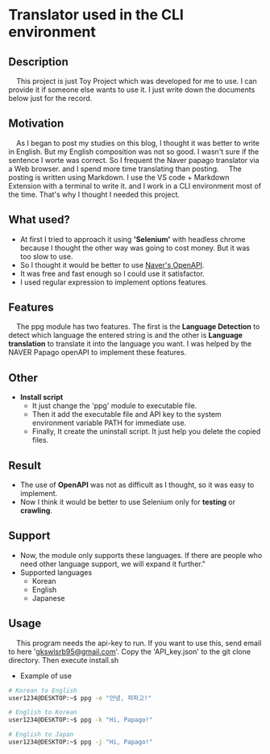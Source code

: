 
**Translator used in the CLI environment**
=================================================
## Description
&nbsp;&nbsp;&nbsp;&nbsp;This project is just Toy Project which was developed for me to use. I can provide it if someone else wants to use it. I just write down the documents below just for the record.
## Motivation 
&nbsp;&nbsp;&nbsp;&nbsp;As I began to post my studies on this blog, I thought it was better to write in English. But my English composition was not so good. I wasn't sure if the sentence I worte was correct. So I frequent the Naver papago translator via a Web browser. and I spend more time translating than posting.
&nbsp;&nbsp;&nbsp;&nbsp;The posting is written using Markdown. I use the VS code + Markdown Extension with a terminal to write it. and I work in a CLI environment most of the time. That's why I thought I needed this project.
## What used?
- At first I tried to approach it using **'Selenium'** with headless chrome because I thought the other way was going to cost money. But it was too slow to use.
- So I thought it would be better to use [Naver's OpenAPI](https://developers.naver.com/main/).
- It was free and fast enough so I could use it satisfactor.
- I used regular expression to implement options features.
## Features
&nbsp;&nbsp;&nbsp;&nbsp;The ppg module has two features. The first is the **Language Detection** to detect which language the entered string is and the other is **Language translation** to translate it into the language you want. I was helped by the NAVER Papago openAPI to implement these features.
## Other
- **Install script**
    - It just change the 'ppg' module to executable file.
    - Then it add the executable file and API key to the system environment variable PATH for immediate use.
    - Finally, It create the uninstall script. It just help you delete the copied files.
## Result
- The use of **OpenAPI** was not as difficult as I thought, so it was easy to implement.
- Now I think it would be better to use Selenium only for **testing** or **crawling**.
## Support
- Now, the module only supports these languages. If there are people who need other language support, we will expand it further."
- Supported languages
    - Korean
    - English
    - Japanese
## Usage
&nbsp;&nbsp;&nbsp;&nbsp;This program needs the api-key to run. If you want to use this, send email to here 'gkswlsrb95@gmail.com'. Copy the 'API_key.json' to the git clone directory. Then execute install.sh
- Example of use
```bash
# Korean to English
user1234@DESKTOP:~$ ppg -e "안녕, 파파고!"

# English to Korean
user1234@DESKTOP:~$ ppg -k "Hi, Papago!"

# English to Japan
user1234@DESKTOP:~$ ppg -j "Hi, Papago!"
 
```
